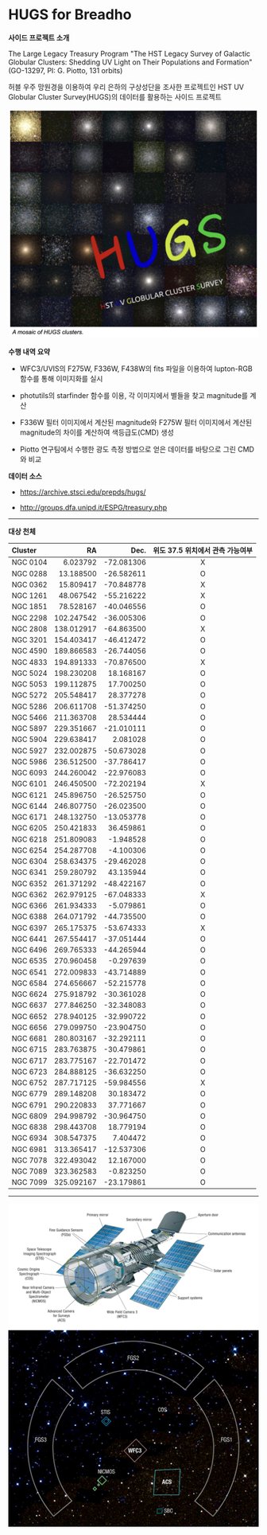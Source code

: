 # HUGS for Breadho

**사이드 프로젝트 소개** 

The Large Legacy Treasury Program "The HST Legacy Survey of Galactic Globular Clusters: Shedding UV Light on Their Populations and Formation" (GO-13297, PI: G. Piotto, 131 orbits) 

허블 우주 망원경을 이용하여 우리 은하의 구상성단을 조사한 프로젝트인 HST UV Globular Cluster Survey(HUGS)의 데이터를 활용하는 사이드 프로젝트 

![HUGS Mosaic](image/HUGS_mosaic.png)


**수행 내역 요약**

- WFC3/UVIS의 F275W, F336W, F438W의 fits 파일을 이용하여 lupton-RGB 함수를 통해 이미지화를 실시
  
- photutils의 starfinder 함수를 이용, 각 이미지에서 별들을 찾고 magnitude를 계산
  
- F336W 필터 이미지에서 계산된 magnitude와 F275W 필터 이미지에서 계산된 magnitude의 차이를 계산하여 색등급도(CMD) 생성
  
- Piotto 연구팀에서 수행한 광도 측정 방법으로 얻은 데이터를 바탕으로 그린 CMD와 비교


**데이터 소스**

- https://archive.stsci.edu/prepds/hugs/

- http://groups.dfa.unipd.it/ESPG/treasury.php

---

**대상 천체**

Cluster	  |       RA  |        Dec. | 위도 37.5 위치에서 관측 가능여부|
:----------|-----------:|-------------:|:----------------:|
NGC 0104|	6.023792 |	-72.081306| X |
NGC 0288|	13.188500|	-26.582611| O |
NGC 0362|	15.809417|	-70.848778| X | 
NGC 1261|	48.067542|	-55.216222| X | 
NGC 1851|	78.528167|	-40.046556| O |
NGC 2298|	102.247542|	-36.005306| O | 
NGC 2808|	138.012917|	-64.863500| X | 
NGC 3201|	154.403417|	-46.412472| O |
NGC 4590|	189.866583|	-26.744056| O |
NGC 4833|	194.891333|	-70.876500| X |
NGC 5024|	198.230208|	18.168167| O |
NGC 5053|	199.112875|	17.700250| O |
NGC 5272|	205.548417|	28.377278| O |
NGC 5286|	206.611708|	-51.374250| O |
NGC 5466|	211.363708|	28.534444| O |
NGC 5897|	229.351667|	-21.010111| O |
NGC 5904|	229.638417|	2.081028| O |
NGC 5927|	232.002875|	-50.673028| O |
NGC 5986|	236.512500|	-37.786417| O |
NGC 6093|	244.260042|	-22.976083| O |
NGC 6101|	246.450500|	-72.202194| X | 
NGC 6121|	245.896750|	-26.525750| O |
NGC 6144|	246.807750|	-26.023500| O |
NGC 6171|	248.132750|	-13.053778| O |
NGC 6205|	250.421833|	36.459861| O |
NGC 6218|	251.809083|	-1.948528| O | 
NGC 6254|	254.287708|	-4.100306| O | 
NGC 6304|	258.634375|	-29.462028| O | 
NGC 6341|	259.280792|	43.135944| O | 
NGC 6352|	261.371292|	-48.422167| O |
NGC 6362|	262.979125|	-67.048333| X |
NGC 6366|	261.934333|	-5.079861| O |
NGC 6388|	264.071792|	-44.735500| O |
NGC 6397|	265.175375|	-53.674333| X |
NGC 6441|	267.554417|	-37.051444| O |
NGC 6496|	269.765333|	-44.265944| O |
NGC 6535|	270.960458|	-0.297639| O |
NGC 6541|	272.009833|	-43.714889| O |
NGC 6584|	274.656667|	-52.215778| O |
NGC 6624|	275.918792|	-30.361028| O |
NGC 6637|	277.846250|	-32.348083| O |
NGC 6652|	278.940125|	-32.990722| O |
NGC 6656|	279.099750|	-23.904750| O |
NGC 6681|	280.803167|	-32.292111| O |
NGC 6715|	283.763875|	-30.479861| O |
NGC 6717|	283.775167|	-22.701472| O |
NGC 6723|	284.888125|	-36.632250| O |
NGC 6752|	287.717125|	-59.984556| X |
NGC 6779|	289.148208|	30.183472| O |
NGC 6791|	290.220833|	37.771667| O |
NGC 6809|	294.998792|	-30.964750| O |
NGC 6838|	298.443708|	18.779194| O |
NGC 6934|	308.547375|	7.404472| O |
NGC 6981|	313.365417|	-12.537306| O |
NGC 7078|	322.493042|	12.167000| O |
NGC 7089|	323.362583|	-0.823250| O |
NGC 7099|	325.092167|	-23.179861| O |


----

![허블이미지](image/Hubble1.jpeg)
![허블이미지2](image/HubbleFOV.jpeg)
